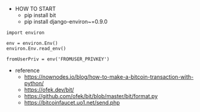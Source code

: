 - HOW TO START
  - pip install bit
  - pip install django-environ~=0.9.0

```
import environ

env = environ.Env()
environ.Env.read_env()

fromUserPriv = env('FROMUSER_PRIVKEY')
```

- reference
  - https://nownodes.io/blog/how-to-make-a-bitcoin-transaction-with-python/
  - https://ofek.dev/bit/
  - https://github.com/ofek/bit/blob/master/bit/format.py
  - https://bitcoinfaucet.uo1.net/send.php

